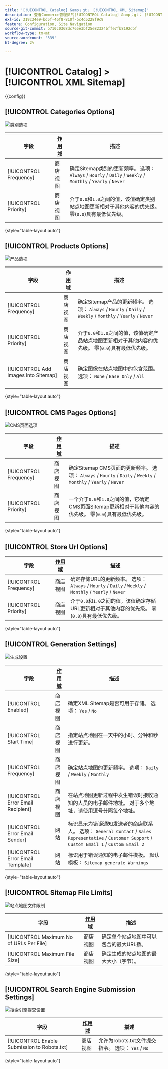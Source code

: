 ```yaml
---
title: '[!UICONTROL Catalog] &amp；gt； [!UICONTROL XML Sitemap]'
description: 查看Commerce管理员的[!UICONTROL Catalog] &amp；gt； [!UICONTROL XML Sitemap]页面上的配置设置。
exl-id: 319c34e9-bd5f-46f8-810f-bc4d5228f9c9
feature: Configuration, Site Navigation
source-git-commit: b710c0368dc765e3bf25e82324bffe7fb8192dbf
workflow-type: tm+mt
source-wordcount: '339'
ht-degree: 2%

---
```


# [!UICONTROL Catalog] > [!UICONTROL XML Sitemap]

{{config}}

## [!UICONTROL Categories Options]

![类别选项](./assets/xml-sitemap-categories-options.png)<!-- zoom -->

<!-- [Categories Options](https://docs.magento.com/user-guide/marketing/sitemap-xml-configure.html) -->

| 字段 | [作用域](../../getting-started/websites-stores-views.md#scope-settings) | 描述 |
|--- |--- |--- |
| [!UICONTROL Frequency] | 商店视图 | 确定Sitemap类别的更新频率。 选项： `Always` / `Hourly` / `Daily` / `Weekly` / `Monthly` / `Yearly` / `Never` |
| [!UICONTROL Priority] | 商店视图 | 介于`0.0`和`1.0`之间的值，该值确定类别站点地图更新相对于其他内容的优先级。 零(`0.0`)具有最低优先级。 |

{style="table-layout:auto"}

## [!UICONTROL Products Options]

![产品选项](./assets/xml-sitemap-products-options.png)<!-- zoom -->

<!-- [Products Options](https://docs.magento.com/user-guide/marketing/sitemap-xml-configure.html) -->

| 字段 | [作用域](../../getting-started/websites-stores-views.md#scope-settings) | 描述 |
|--- |--- |--- |
| [!UICONTROL Frequency] | 商店视图 | 确定Sitemap产品的更新频率。 选项： `Always` / `Hourly` / `Daily` / `Weekly` / `Monthly` / `Yearly` / `Never` |
| [!UICONTROL Priority] | 商店视图 | 介于`0.0`和`1.0`之间的值，该值确定产品站点地图更新相对于其他内容的优先级。 零(`0.0`)具有最低优先级。 |
| [!UICONTROL Add Images into Sitemap] | 商店视图 | 确定图像在站点地图中的包含范围。 选项： `None` / `Base Only` / `All` |

{style="table-layout:auto"}

## [!UICONTROL CMS Pages Options]

![CMS页面选项](./assets/xml-sitemap-cms-pages-options.png)<!-- zoom -->

<!-- [CMS Pages Options](https://docs.magento.com/user-guide/marketing/sitemap-xml-configure.html) -->

| 字段 | [作用域](../../getting-started/websites-stores-views.md#scope-settings) | 描述 |
|--- |--- |--- |
| [!UICONTROL Frequency] | 商店视图 | 确定Sitemap CMS页面的更新频率。 选项： `Always` / `Hourly` / `Daily` / `Weekly` / `Monthly` / `Yearly` / `Never` |
| [!UICONTROL Priority] | 商店视图 | 一个介于`0.0`和`1.0`之间的值，它确定CMS页面Sitemap更新相对于其他内容的优先级。 零(`0.0`)具有最低优先级。 |

{style="table-layout:auto"}

## [!UICONTROL Store Url Options]

| 字段 | [作用域](../../getting-started/websites-stores-views.md#scope-settings) | 描述 |
|--- |--- |--- |
| [!UICONTROL Frequency] | 商店视图 | 确定存储URL的更新频率。 选项： `Always` / `Hourly` / `Daily` / `Weekly` / `Monthly` / `Yearly` / `Never` |
| [!UICONTROL Priority] | 商店视图 | 介于`0.0`和`1.0`之间的值，该值确定存储URL更新相对于其他内容的优先级。 零(`0.0`)具有最低优先级。 |

{style="table-layout:auto"}

## [!UICONTROL Generation Settings]

![生成设置](./assets/xml-sitemap-generation-settings.png)<!-- zoom -->

<!-- [Generation Settings](https://docs.magento.com/user-guide/marketing/sitemap-xml-configure.html) -->

| 字段 | [作用域](../../getting-started/websites-stores-views.md#scope-settings) | 描述 |
|--- |--- |--- |
| [!UICONTROL Enabled] | 商店视图 | 确定XML Sitemap是否可用于存储。 选项： `Yes` / `No` |
| [!UICONTROL Start Time] | 商店视图 | 指定站点地图在一天中的小时、分钟和秒进行更新。 |
| [!UICONTROL Frequency] | 商店视图 | 确定站点地图的更新频率。 选项： `Daily` / `Weekly` / `Monthly` |
| [!UICONTROL Error Email Recipient] | 商店视图 | 在站点地图更新过程中发生错误时接收通知的人员的电子邮件地址。 对于多个地址，请使用逗号分隔每个地址。 |
| [!UICONTROL Error Email Sender] | 网站 | 标识显示为错误通知发送者的商店联系人。 选项： `General Contact` / `Sales Representative` / `Customer Support` / `Custom Email 1` / `Custom Email 2` |
| [!UICONTROL Error Email Template] | 网站 | 标识用于错误通知的电子邮件模板。 默认模板： `Sitemap generate Warnings` |

{style="table-layout:auto"}

## [!UICONTROL Sitemap File Limits]

![站点地图文件限制](./assets/xml-sitemap-sitemap-file-limits.png)<!-- zoom -->

<!-- [Sitemap File Limits](https://docs.magento.com/user-guide/marketing/sitemap-xml-configure.html) -->

| 字段 | [作用域](../../getting-started/websites-stores-views.md#scope-settings) | 描述 |
|--- |--- |--- |
| [!UICONTROL Maximum No of URLs Per File] | 商店视图 | 确定单个站点地图中可以包含的最大URL数。 |
| [!UICONTROL Maximum File Size] | 商店视图 | 确定生成的站点地图的最大大小（字节）。 |

{style="table-layout:auto"}

## [!UICONTROL Search Engine Submission Settings]

![搜索引擎提交设置](./assets/xml-sitemap-search-engine-submission-settings.png)<!-- zoom -->

<!-- [Search Engine Submission Settings](https://docs.magento.com/user-guide/marketing/sitemap-xml-configure.html) -->

| 字段 | [作用域](../../getting-started/websites-stores-views.md#scope-settings) | 描述 |
|--- |--- |--- |
| [!UICONTROL Enable Submission to Robots.txt] | 商店视图 | 允许为robots.txt文件提交指令。 选项： `Yes` / `No` |

{style="table-layout:auto"}
